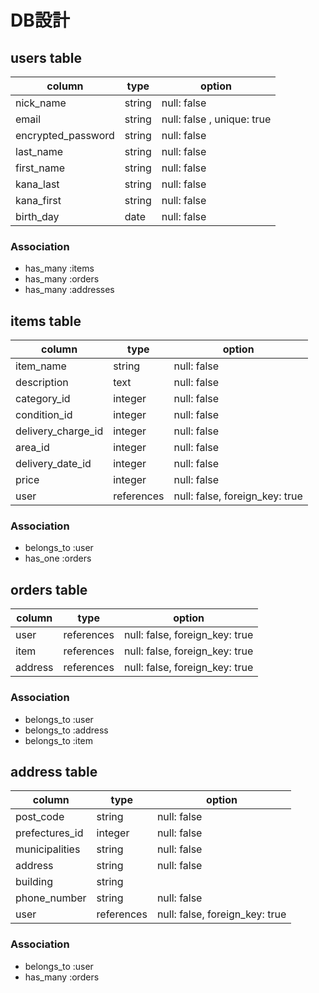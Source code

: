 # DB設計

## users table
| column             | type   | option                     |
|--------------------|--------|----------------------------|
| nick_name          | string | null: false                | <!-- ニックネーム -->
| email              | string | null: false , unique: true | <!-- メールアドレス -->
| encrypted_password | string | null: false                | <!-- パスワード(暗号化) -->
| last_name          | string | null: false                | <!-- 名字 -->
| first_name         | string | null: false                | <!-- 名前 -->
| kana_last          | string | null: false                | <!-- 苗字(カタカナ) -->
| kana_first         | string | null: false                | <!-- 名前(カタカナ) -->
| birth_day          | date   | null: false                | <!-- 生年月日 -->

### Association
* has_many :items
* has_many :orders
* has_many :addresses

## items table
| column             | type       | option                         |
|--------------------|------------|--------------------------------|
| item_name          | string     | null: false                    | <!-- 商品名 -->
| description        | text       | null: false                    | <!-- 商品の説明 -->
| category_id        | integer    | null: false                    | <!-- カテゴリー -->
| condition_id       | integer    | null: false                    | <!-- 商品の状態 -->
| delivery_charge_id | integer    | null: false                    | <!-- 配送料の負担 -->
| area_id            | integer    | null: false                    | <!-- 発送元の地域 -->
| delivery_date_id   | integer    | null: false                    | <!-- 発送までの日数 -->
| price              | integer    | null: false                    | <!-- 値　段 -->
| user               | references | null: false, foreign_key: true |

### Association
- belongs_to :user
- has_one    :orders

## orders table
| column  | type       | option                         |
|---------|------------|--------------------------------|
| user    | references | null: false, foreign_key: true |
| item    | references | null: false, foreign_key: true |
| address | references | null: false, foreign_key: true |

### Association
- belongs_to :user
- belongs_to :address
- belongs_to :item

## address table
| column         | type       | option                         |
|----------------|------------|--------------------------------|
| post_code      | string     | null: false                    | <!-- 郵便番号 -->
| prefectures_id | integer    | null: false                    | <!-- 都道府県 -->
| municipalities | string     | null: false                    | <!-- 市町村区 -->
| address        | string     | null: false                    | <!-- 番　地 -->
| building       | string     |                                | <!-- 建物名 -->
| phone_number   | string     | null: false                    | <!-- 電話番号 -->
| user           | references | null: false, foreign_key: true |

### Association
- belongs_to :user
- has_many   :orders